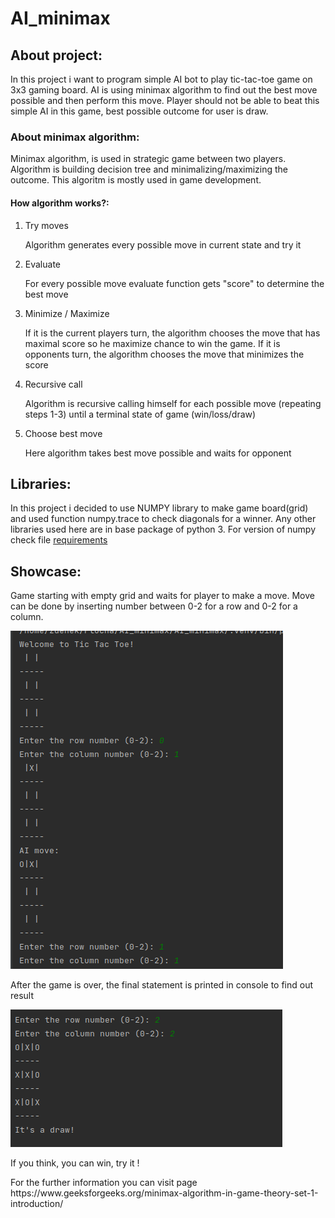 <h1>AI_minimax</h1> 

<h2>About project:</h2> 
<p>In this project i want to program simple AI bot to play tic-tac-toe game on 3x3 gaming board.
AI is using minimax algorithm to find out the best move possible and then perform this move. Player should not
be able to beat this simple AI in this game, best possible outcome for user is draw.</p>
<h3>About minimax algorithm:</h3>
<p>Minimax algorithm, is used in strategic game between two players. Algorithm is building decision tree and minimalizing/maximizing the outcome. This algoritm is mostly used in game development.</p>
 <h4>How algorithm works?:</h4>
 <ol>
   <li>Try moves</li>
   <p>Algorithm generates every possible move in current state and try it</p>
   
   <li>Evaluate</li>
   <p>For every possible move evaluate function gets "score" to determine the best move</p>

   <li>Minimize / Maximize</li>
   <p> If it is the current players turn, the algorithm chooses the move that has maximal score so he maximize chance to win the game. If it is  opponents turn, the algorithm chooses the move that minimizes the score</p>

   <li>Recursive call</li>
   <p>Algorithm is recursive calling himself for each possible move (repeating steps 1-3) until a terminal state of game (win/loss/draw) </p>

   <li>Choose best move</li>
   <p>Here algorithm takes best move possible and waits for opponent</p>

 </ol>
 <h2>Libraries:</h2>
 <p> In this project i decided to use NUMPY library to make game board(grid) and used function numpy.trace
 to check diagonals for a winner. Any other libraries used here are in base package of python 3. For version of numpy
 check file <a href="requirements.txt">requirements</a> </p>

 <h2>Showcase:</h2>
 <p> Game starting with empty grid and waits for player to make a move. Move can be done by inserting number between 0-2 for a row and 0-2 for a column.</p>
<img src="img.png">
<p> After the game is over, the final statement is printed in console to find out result</p>
<img src="img_1.png">
<p> If you think, you can win, try it !</p>

  
<p>For the further information you can visit page <a>https://www.geeksforgeeks.org/minimax-algorithm-in-game-theory-set-1-introduction/</a></p>
